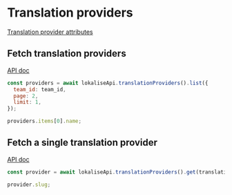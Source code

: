 # Translation providers

[Translation provider attributes](https://developers.lokalise.com/reference/translationproviders-object)

## Fetch translation providers

[API doc](https://developers.lokalise.com/reference/list-all-providers)

```js
const providers = await lokaliseApi.translationProviders().list({
  team_id: team_id,
  page: 2,
  limit: 1,
});

providers.items[0].name;
```

## Fetch a single translation provider

[API doc](https://developers.lokalise.com/reference/retrieve-a-provider)

```js
const provider = await lokaliseApi.translationProviders().get(translation_provider_id, {team_id: team_id});

provider.slug;
```
